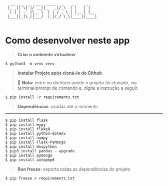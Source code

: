 ```
  ___  _  _  ___  _____  _    _     _    
 |_ _|| \| |/ __||_   _|/_\  | |   | |   
  | | | .` |\__ \  | | / _ \ | |__ | |__ 
 |___||_|\_||___/  |_|/_/ \_\|____||____|
                                      
```
# Como desenvolver neste app

> __Criar o ambiente virtualenv__
```
$ python3 -m venv venv
```

> __Instalar Projeto após cloná-lo do Github__
> 
> 📝 **Nota:** entre no diretório aonde o projeto foi clonado, via terminal/prompt de comando e, digite a instrução a seguir.
> 
```
$ pip install -r requirements.txt
```

>  __Dependências__: usadas até o momento
-------------------------------
```
$ pip install flask
$ pip install mypy
$ pip install flake8
$ pip install python-dotenv
$ pip install numpy
$ pip install Flask-PyMongo
$ pip install dnspython
$ pip3 install pandas --upgrade
$ pip install pymongo
$ pip install autopep8
```

> __Run freeze__: exporta todas as dependências do projeto
```
$ pip freeze > requirements.txt
```
